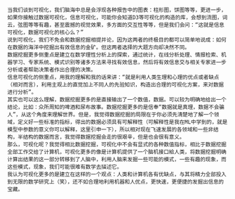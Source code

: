 	当我们谈到可视化，我们脑海中总是会浮现各种报告中的图表：柱形图，饼图等等，更进一步，如果你接触过数据可视化，信息可视化，可能你会知道D3等可视化的构造的库，会想到流图，词云，弦图等等有趣，甚至震撼的视觉效果，多方面的交互性等等，但是我们会问：“这就是信息可视化，数据可视化的核心么？”
	说到可视化，我们不免会和数据挖掘相提并论，因为这两者的终极目的都可以简单地说成：如何在数据的海洋中挖掘出有效信息的金矿。但这两者选择的大题方向却决然不同。
	数据挖掘更多侧重点是建立在数学理性分析上的探索，通过统计，在线分析处理、情报检索、机器学习、专家系统、模式识别等诸多方法来寻找有效信息，然后将有效信息交与相关专家进一步分析或者帮助决策者作出合理的决策。
	信息可视化的侧重点，用我的理解和我的话来讲：“就是利用人类生理和心理的优点或者缺点（相对而言），利用主观上的直觉加上不同人的先验知识，构造出合理的可视化方案，来对数据进行分析”。
	其实也可以这么理解，数据挖掘更多的是直接输出了一个数值，数据。可以较为明确地给出一个结论，比如：众所周知的啤酒和尿布故事。数据挖掘更多的是信奉“数据就是真理，数据不会骗人”，从这个角度来理解世界。但是，我觉得数据挖掘的局限在于你必须先清楚地了解一个领域，定义好一些标准的指标，得出的数据必须具有可解释性（可解释性是我在ML中学到的，就是模型中参数的意义你可以解释，这里引申一下），所以相对现在飞速发展的各领域和一些非结构，半结构的数据而言，我觉得数据挖掘会走的很艰辛，但是也会很有意义。
	那么，可视化呢？我觉得相比数据挖掘，可视化中不会有显式的各种数值指标，相比于数据挖掘全部工作交给了计算机，可视化更多的像是计算机提供了一个脑机接口給人类，将数据挖掘明确计算出结果的这一部分转移到了人脑中，利用人脑来发掘一些可能的模式，一些有趣的现象，而这些模式，现象，我们可能很难有数学去描述它。
	我认为可视化更多的是建立在这样的一个观点：人类和计算机各有优缺点，与其将精力全部投入到无限的数学研究上（笑），还不如合理地利用机器和人优点，更快速，更便捷的发掘出信息的宝藏。